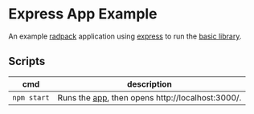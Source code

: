 # Express App Example
An example [radpack] application using [express][express-url] to run the [basic library][basic].


## Scripts
| cmd | description |
| --- | --- |
| `npm start` | Runs the [app], then opens http://localhost:3000/. |

[app]: ./index.js
[basic]: ../../libs/basic/
[radpack]: ../../../
[express-url]: https://expressjs.com/
